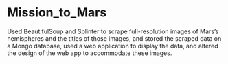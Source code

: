 # Mission_to_Mars

Used BeautifulSoup and Splinter to scrape full-resolution images of Mars’s hemispheres and the titles of those images, and stored the scraped data on a Mongo database, used a web application to display the data, and altered the design of the web app to accommodate these images.
